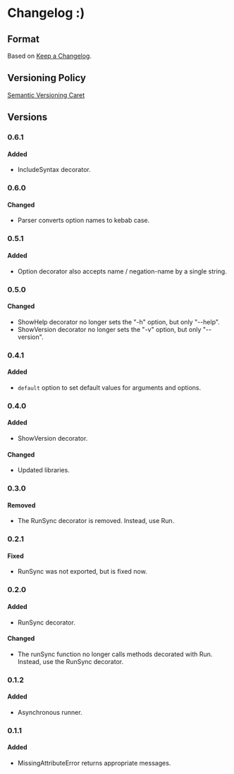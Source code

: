 
# Changelog :)

## Format

Based on [Keep a Changelog].

## Versioning Policy

[Semantic Versioning Caret]

## Versions

### 0.6.1

#### Added

* IncludeSyntax decorator.

### 0.6.0

#### Changed

* Parser converts option names to kebab case. 

### 0.5.1

#### Added

* Option decorator also accepts name / negation-name by a single string.

### 0.5.0

#### Changed

* ShowHelp decorator no longer sets the "-h" option, but only "--help".
* ShowVersion decorator no longer sets the "-v" option, but only "--version".

### 0.4.1

#### Added

* `default` option to set default values for arguments and options.

### 0.4.0

#### Added

* ShowVersion decorator.

#### Changed

* Updated libraries.

### 0.3.0

#### Removed

* The RunSync decorator is removed. Instead, use Run. 

### 0.2.1

#### Fixed

* RunSync was not exported, but is fixed now. 

### 0.2.0

#### Added

* RunSync decorator.

#### Changed

* The runSync function no longer calls methods decorated with Run. Instead, use the RunSync decorator.

### 0.1.2

#### Added

* Asynchronous runner.

### 0.1.1

#### Added

* MissingAttributeError returns appropriate messages.

[Keep a Changelog]: http://keepachangelog.com/en/1.0.0/
[Semantic Versioning Caret]: https://github.com/myowncake/semver-caret

